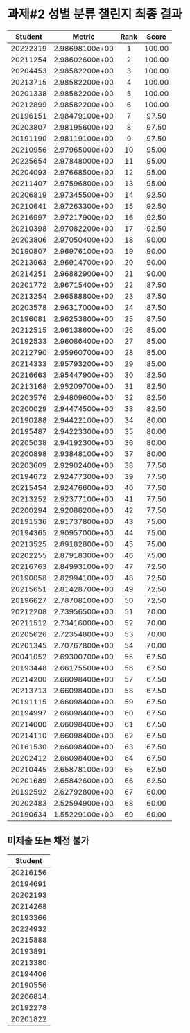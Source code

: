 # 과제#2 성별 분류 챌린지 최종 결과
| Student | Metric | Rank | Score |
|:---:|:---:|:---:|:---:|
| 20222319 | 2.98698100e+00 | 1 | 100.00 |
| 20211254 | 2.98602600e+00 | 2 | 100.00 |
| 20204453 | 2.98582200e+00 | 3 | 100.00 |
| 20213715 | 2.98582200e+00 | 4 | 100.00 |
| 20201338 | 2.98582200e+00 | 5 | 100.00 |
| 20212899 | 2.98582200e+00 | 6 | 100.00 |
| 20196151 | 2.98479100e+00 | 7 | 97.50 |
| 20203807 | 2.98195600e+00 | 8 | 97.50 |
| 20191190 | 2.98119100e+00 | 9 | 97.50 |
| 20210956 | 2.97965000e+00 | 10 | 95.00 |
| 20225654 | 2.97848000e+00 | 11 | 95.00 |
| 20204093 | 2.97668500e+00 | 12 | 95.00 |
| 20211407 | 2.97596800e+00 | 13 | 95.00 |
| 20206819 | 2.97345500e+00 | 14 | 92.50 |
| 20210641 | 2.97263300e+00 | 15 | 92.50 |
| 20216997 | 2.97217900e+00 | 16 | 92.50 |
| 20210398 | 2.97082200e+00 | 17 | 92.50 |
| 20203806 | 2.97050400e+00 | 18 | 90.00 |
| 20190807 | 2.96976100e+00 | 19 | 90.00 |
| 20213963 | 2.96914700e+00 | 20 | 90.00 |
| 20214251 | 2.96882900e+00 | 21 | 90.00 |
| 20201772 | 2.96715400e+00 | 22 | 87.50 |
| 20213254 | 2.96588800e+00 | 23 | 87.50 |
| 20203578 | 2.96317000e+00 | 24 | 87.50 |
| 20196081 | 2.96253800e+00 | 25 | 87.50 |
| 20212515 | 2.96138600e+00 | 26 | 85.00 |
| 20192533 | 2.96086400e+00 | 27 | 85.00 |
| 20212790 | 2.95960700e+00 | 28 | 85.00 |
| 20214333 | 2.95793200e+00 | 29 | 85.00 |
| 20216663 | 2.95447900e+00 | 30 | 82.50 |
| 20213168 | 2.95209700e+00 | 31 | 82.50 |
| 20203576 | 2.94809600e+00 | 32 | 82.50 |
| 20200029 | 2.94474500e+00 | 33 | 82.50 |
| 20190288 | 2.94422100e+00 | 34 | 80.00 |
| 20195487 | 2.94223300e+00 | 35 | 80.00 |
| 20205038 | 2.94192300e+00 | 36 | 80.00 |
| 20200898 | 2.93848100e+00 | 37 | 80.00 |
| 20203609 | 2.92902400e+00 | 38 | 77.50 |
| 20194672 | 2.92477300e+00 | 39 | 77.50 |
| 20215454 | 2.92476600e+00 | 40 | 77.50 |
| 20213252 | 2.92377100e+00 | 41 | 77.50 |
| 20200294 | 2.92088200e+00 | 42 | 77.50 |
| 20191536 | 2.91737800e+00 | 43 | 75.00 |
| 20194365 | 2.90957000e+00 | 44 | 75.00 |
| 20213525 | 2.89182800e+00 | 45 | 75.00 |
| 20202255 | 2.87918300e+00 | 46 | 75.00 |
| 20216763 | 2.84993100e+00 | 47 | 72.50 |
| 20190058 | 2.82994100e+00 | 48 | 72.50 |
| 20215651 | 2.81428700e+00 | 49 | 72.50 |
| 20196627 | 2.78708100e+00 | 50 | 72.50 |
| 20212208 | 2.73956500e+00 | 51 | 70.00 |
| 20211512 | 2.73416000e+00 | 52 | 70.00 |
| 20205626 | 2.72354800e+00 | 53 | 70.00 |
| 20201345 | 2.70767800e+00 | 54 | 70.00 |
| 20041052 | 2.69300700e+00 | 55 | 67.50 |
| 20193448 | 2.66175500e+00 | 56 | 67.50 |
| 20214200 | 2.66098400e+00 | 57 | 67.50 |
| 20213713 | 2.66098400e+00 | 58 | 67.50 |
| 20191115 | 2.66098400e+00 | 59 | 67.50 |
| 20194997 | 2.66098400e+00 | 60 | 67.50 |
| 20214000 | 2.66098400e+00 | 61 | 67.50 |
| 20214110 | 2.66098400e+00 | 62 | 67.50 |
| 20161530 | 2.66098400e+00 | 63 | 67.50 |
| 20202412 | 2.66098400e+00 | 64 | 67.50 |
| 20210445 | 2.65878100e+00 | 65 | 62.50 |
| 20201689 | 2.65842600e+00 | 66 | 62.50 |
| 20192592 | 2.62792800e+00 | 67 | 60.00 |
| 20202483 | 2.52594900e+00 | 68 | 60.00 |
| 20190634 | 1.55229100e+00 | 69 | 60.00 |


## 미제출 또는 채점 불가
|Student|
|:------:|
|20216156|
|20194691|
|20202193|
|20214268|
|20193366|
|20224932|
|20215888|
|20193891|
|20213380|
|20194406|
|20190556|
|20206814|
|20192278|
|20201822|

